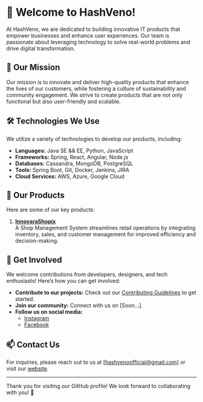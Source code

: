 # 🌟 Welcome to HashVeno!

At HashVeno, we are dedicated to building innovative IT products that empower businesses and enhance user experiences. Our team is passionate about leveraging technology to solve real-world problems and drive digital transformation.

## 🚀 Our Mission

Our mission is to innovate and deliver high-quality products that enhance the lives of our customers, while fostering a culture of sustainability and community engagement. We strive to create products that are not only functional but also user-friendly and scalable.

## 🛠️ Technologies We Use

We utilize a variety of technologies to develop our products, including:

- **Languages:** Java SE && EE, Python, JavaScript
- **Frameworks:** Spring, React, Angular, Node.js
- **Databases:** Cassandra, MongoDB, PostgreSQL
- **Tools:** Spring Boot, Git, Docker, Jenkins, JIRA
- **Cloud Services:** AWS, Azure, Google Cloud

## 🌟 Our Products

Here are some of our key products:

1. **[InnovaraShopix](https://innovarashopix.onrender.com/)**  
   A Shop Management System streamlines retail operations by integrating inventory, sales, and customer management for improved efficiency and decision-making.

## 🤝 Get Involved

We welcome contributions from developers, designers, and tech enthusiasts! Here’s how you can get involved:

- **Contribute to our projects:** Check out our [Contributing Guidelines](CONTRIBUTING.md) to get started.
- **Join our community:** Connect with us on [Soon...].
- **Follow us on social media:**  
  - [Instagram](https://www.instagram.com/hashveno/)
  - [Facebook](https://www.facebook.com/people/Hash-Veno/61572540565691/)

## 📫 Contact Us

For inquiries, please reach out to us at [hashvenoofficial@gmail.com] or visit our [website](https://hashveno.onrender.com/).

---

Thank you for visiting our GitHub profile! We look forward to collaborating with you! 🌟
